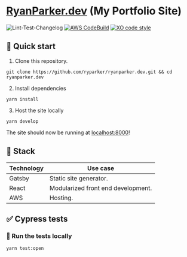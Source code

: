 # [RyanParker.dev](https://ryanparker.dev) (My Portfolio Site)

![Lint-Test-Changelog](https://github.com/ryparker/ryanparker.dev/workflows/Lint-Test-Changelog/badge.svg)
[![AWS CodeBuild](https://codebuild.us-east-1.amazonaws.com/badges?uuid=eyJlbmNyeXB0ZWREYXRhIjoiTCtZaTR5VitTWFRXeGVyVVV5NDl1Yzk5VFA2ZFl6MkJnejVEeDlmZXJxcW5JbFR1Y2xPU21ScmJxNytmanBBc3I3amRubXJuL1kvRjVBbm94Yld1N2JvPSIsIml2UGFyYW1ldGVyU3BlYyI6IkNHT0ZFZjhuUllwQlF4UnAiLCJtYXRlcmlhbFNldFNlcmlhbCI6MX0%3D&branch=main)](https://codebuild.us-east-1.amazonaws.com/badges?uuid=eyJlbmNyeXB0ZWREYXRhIjoiTCtZaTR5VitTWFRXeGVyVVV5NDl1Yzk5VFA2ZFl6MkJnejVEeDlmZXJxcW5JbFR1Y2xPU21ScmJxNytmanBBc3I3amRubXJuL1kvRjVBbm94Yld1N2JvPSIsIml2UGFyYW1ldGVyU3BlYyI6IkNHT0ZFZjhuUllwQlF4UnAiLCJtYXRlcmlhbFNldFNlcmlhbCI6MX0%3D&branch=main)
[![XO code style](https://img.shields.io/badge/code_style-XO-5ed9c7.svg)](https://github.com/xojs/xo)

## :rocket: Quick start

1. Clone this repository.

```shell
git clone https://github.com/ryparker/ryanparker.dev.git && cd ryanparker.dev
```

2. Install dependencies

```shell
yarn install
```

3. Host the site locally

```shell
yarn develop
```

The site should now be running at [localhost:8000](http://localhost:8000)!

## :pancakes: Stack

| Technology | Use case                           |
| ---------- | ---------------------------------- |
| Gatsby     | Static site generator.             |
| React      | Modularized front end development. |
| AWS        | Hosting.                           |

## :white_check_mark: Cypress tests

<!-- <details>
  <summary>Demo of test run</summary>

  ![Cypress demo](cypress-demo.gif)

</details> -->

### :rocket: Run the tests locally

```shell
yarn test:open
```
